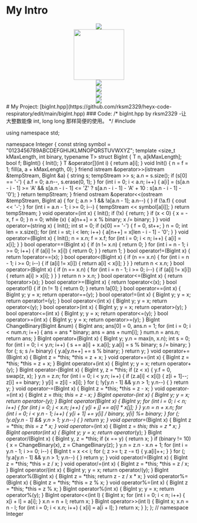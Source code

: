 # My Intro
<div align="center"> <img src="https://metrics.lecoq.io/rksm2329?template=classic&config.timezone=Asia%2FShanghai"> </div>

<div align="center"> <img height="137px" src="https://github-readme-stats.vercel.app/api?username=rksm2329&hide_title=true&hide_border=true&show_icons=trueline_height=21&text_color=000&icon_color=000&bg_color=0,ea6161,ffc64d,fffc4d,52fa5a&theme=graywhite" /> </div>

<div align="center"> <img src="https://github-readme-stats.vercel.app/api/top-langs/?username=rksm2329&hide_title=true&hide_border=true&layout=compact&langs_count=6&text_color=000&icon_color=fff&bg_color=0,52fa5a,4dfcff,c64dff&theme=graywhite" /> </div>

<div align="center"> <img src="https://github-profile-trophy.vercel.app/?username=rksm2329" /> </div>

<div align="center"> <img src="https://activity-graph.herokuapp.com/graph?username=rksm2329&theme=xcode" /> </div>

<div align="center"> <img src="https://github-readme-streak-stats.herokuapp.com/?user=rksm2329" /> </div>
# My Project: [bigInt.hpp](https://github.com/rksm2329/heyx-code-respiratory/edit/main/bigInt.hpp)
### Code:
/*
bigInt.hpp
   by rksm2329
     -让大整数能像 int, long long 那样简便的使用。
*/
#include <bits/stdc++.h>

using namespace std;

namespace Integer {
const string symbol = "0123456789ABCDEFGHIJKLMNOPQRSTUVWXYZ";
template <size_t kMaxLength, int binary, typename T> struct BigInt {
  T n, a[kMaxLength];
  bool f;
  BigInt() { Init(); }
  T &operator[](int i) { return a[i]; }
  void Init() {
    n = f = 1;
    fill(a, a + kMaxLength, 0);
  }
  friend istream &operator>>(istream &tempStream, BigInt &a) {
    string s;
    tempStream >> s;
    a.n = s.size();
    if (s[0] == '-') {
      a.f = 0;
      a.n--, s.erase(0, 1);
    }
    for (int i = 0; i < a.n; i++) {
      a[i] = (s[a.n - i - 1] >= 'A' && s[a.n - i - 1] <= 'Z'
                  ? s[a.n - i - 1] - 'A' + 10
                  : s[a.n - i - 1] - '0');
    }
    return tempStream;
  }
  friend ostream &operator<<(ostream &tempStream, BigInt a) {
    for (; a.n > 1 && !a[a.n - 1]; a.n--) {
    }
    if (!a.f) {
      cout << '-';
    }
    for (int i = a.n - 1; i >= 0; i--) {
      tempStream << symbol[a[i]];
    }
    return tempStream;
  }
  void operator=(int x) {
    Init();
    if (!x) {
      return;
    }
    if (x < 0) {
      x = -x, f = 0;
    }
    n = 0;
    while (x) {
      a[n++] = x % binary;
      x /= binary;
    }
  }
  void operator=(string x) {
    Init();
    int st = 0;
    if (x[0] == '-') {
      f = 0, st++;
    }
    n = 0;
    int len = x.size();
    for (int i = st; i < len; i++) {
      a[n++] = x[len - i - 1] - '0';
    }
  }
  void operator=(BigInt x) {
    Init();
    n = x.n;
    f = x.f;
    for (int i = 0; i < n; i++) {
      a[i] = x[i];
    }
  }
  bool operator==(BigInt x) {
    if (n != x.n) {
      return 0;
    }
    for (int i = n - 1; i >= 0; i++) {
      if (a[i] != x[i]) {
        return 0;
      }
    }
    return 1;
  }
  bool operator!=(BigInt x) { return !operator==(x); }
  bool operator<(BigInt x) {
    if (n == x.n) {
      for (int i = n - 1; i >= 0; i--) {
        if (a[i] != x[i]) {
          return a[i] < x[i];
        }
      }
    }
    return n < x.n;
  }
  bool operator>(BigInt x) {
    if (n == x.n) {
      for (int i = n - 1; i >= 0; i--) {
        if (a[i] != x[i]) {
          return a[i] > x[i];
        }
      }
    }
    return n > x.n;
  }
  bool operator<=(BigInt x) { return !operator>(x); }
  bool operator>=(BigInt x) { return !operator<(x); }
  bool operator!() {
    if (n != 1) {
      return 0;
    }
    return !a[0];
  }
  bool operator==(int x) {
    BigInt y;
    y = x;
    return operator==(y);
  }
  bool operator!=(int x) {
    BigInt y;
    y = x;
    return operator!=(y);
  }
  bool operator<(int x) {
    BigInt y;
    y = x;
    return operator<(y);
  }
  bool operator>(int x) {
    BigInt y;
    y = x;
    return operator>(y);
  }
  bool operator<=(int x) {
    BigInt y;
    y = x;
    return operator<=(y);
  }
  bool operator>=(int x) {
    BigInt y;
    y = x;
    return operator>=(y);
  }
  BigInt ChangeBinary(BigInt &num) {
    BigInt ans;
    ans[0] = 0, ans.n = 1;
    for (int i = 0; i < num.n; i++) {
      ans = ans * binary;
      ans = ans + num[i];
    }
    num.n = ans.n;
    return ans;
  }
  BigInt operator+(BigInt x) {
    BigInt y;
    y.n = max(n, x.n);
    int s = 0;
    for (int i = 0; i < y.n; i++) {
      s += a[i] + x.a[i];
      y.a[i] = s % binary;
      s /= binary;
    }
    for (; s; s /= binary) {
      y.a[y.n++] += s % binary;
    }
    return y;
  }
  void operator+=(BigInt x) {
    BigInt z = *this;
    *this = z + x;
  }
  void operator+=(int x) {
    BigInt z = *this;
    *this = z + x;
  }
  BigInt operator+(int x) {
    BigInt y;
    y = x;
    return operator+(y);
  }
  BigInt operator-(BigInt x) {
    BigInt y, z = *this;
    if (z < x) {
      y.f = 0, swap(z, x);
    }
    y.n = z.n;
    for (int i = 0; i < y.n; i++) {
      if (z.a[i] < x[i]) {
        z[i + 1]--;
        z[i] += binary;
      }
      y[i] = z[i] - x[i];
    }
    for (; !y[y.n - 1] && y.n > 1; y.n--) {
    }
    return y;
  }
  void operator-=(BigInt x) {
    BigInt z = *this;
    *this = z - x;
  }
  void operator-=(int x) {
    BigInt z = *this;
    *this = z - x;
  }
  BigInt operator-(int x) {
    BigInt y;
    y = x;
    return operator-(y);
  }
  BigInt operator*(BigInt x) {
    BigInt y;
    for (int i = 0; i < n; i++) {
      for (int j = 0; j < x.n; j++) {
        y[i + j] += a[i] * x[j];
      }
    }
    y.n = n + x.n;
    for (int i = 0; i < y.n - 1; i++) {
      y[i + 1] += y[i] / binary, y[i] %= binary;
    }
    for (; !y.a[y.n - 1] && y.n > 1; y.n--) {
    }
    return y;
  }
  void operator*=(BigInt x) {
    BigInt z = *this;
    *this = z * x;
  }
  void operator*=(int x) {
    BigInt z = *this;
    *this = z * x;
  }
  BigInt operator*(int x) {
    BigInt y;
    y = x;
    return operator*(y);
  }
  BigInt operator/(BigInt x) {
    BigInt y, z = *this;
    if (x == y) {
      return x;
    }
    if (binary != 10) {
      x = ChangeBinary(x), z = ChangeBinary(z);
    }
    y.n = z.n - x.n + 1;
    for (int i = y.n - 1; i >= 0; i--) {
      BigInt t = x << i;
      for (; z >= t; z -= t) {
        y.a[i]++;
      }
    }
    for (; !y.a[y.n - 1] && y.n > 1; y.n--) {
    }
    return y;
  }
  void operator/=(BigInt x) {
    BigInt z = *this;
    *this = z / x;
  }
  void operator/=(int x) {
    BigInt z = *this;
    *this = z / x;
  }
  BigInt operator/(int x) {
    BigInt y;
    y = x;
    return operator/(y);
  }
  BigInt operator%(BigInt x) {
    BigInt z = *this;
    return z - z / x * x;
  }
  void operator%=(BigInt x) {
    BigInt z = *this;
    *this = z % x;
  }
  void operator%=(int x) {
    BigInt z = *this;
    *this = z % x;
  }
  BigInt operator%(int x) {
    BigInt y;
    y = x;
    return operator%(y);
  }
  BigInt operator<<(int l) {
    BigInt x;
    for (int i = 0; i < n; i++) {
      x[i + l] = a[i];
    }
    x.n = n + l;
    return x;
  }
  BigInt operator>>(int l) {
    BigInt x;
    x.n = n - l;
    for (int i = 0; i < x.n; i++) {
      x[i] = a[i + l];
    }
    return x;
  }
};
}; // namespace Integer
```
